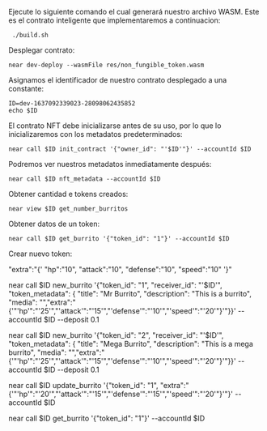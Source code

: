 Ejecute lo siguiente comando el cual generará nuestro archivo WASM. Este es el contrato inteligente que implementaremos a continuacion:

	 ./build.sh

Desplegar contrato:

	near dev-deploy --wasmFile res/non_fungible_token.wasm

Asignamos el identificador de nuestro contrato desplegado a una constante:

    ID=dev-1637092339023-28098062435852
    echo $ID

El contrato NFT debe inicializarse antes de su uso, por lo que lo inicializaremos con los metadatos predeterminados:

	near call $ID init_contract '{"owner_id": "'$ID'"}' --accountId $ID

Podremos ver nuestros metadatos inmediatamente después:

	near call $ID nft_metadata --accountId $ID

Obtener cantidad e tokens creados:
	
	near view $ID get_number_burritos 

Obtener datos de un token:

    near call $ID get_burrito '{"token_id": "1"}' --accountId $ID


Crear nuevo token:

"extra":"{'
    "hp":"10",
    "attack":"10",
    "defense":"10",
    "speed":"10"
'}"

near call $ID new_burrito '{"token_id": "1", "receiver_id": "'$ID'", "token_metadata": { "title": "Mr Burrito", "description": "This is a burrito", "media": "","extra":"{'"'hp'":"'25'","'attack'":"'15'","'defense'":"'10'","'speed'":"'20'"}'"}}' --accountId $ID --deposit 0.1

near call $ID new_burrito '{"token_id": "2", "receiver_id": "'$ID'", "token_metadata": { "title": "Mega Burrito", "description": "This is a mega burrito", "media": "","extra":"{'"'hp'":"'25'","'attack'":"'15'","'defense'":"'10'","'speed'":"'20'"}'"}}' --accountId $ID --deposit 0.1

near call $ID update_burrito '{"token_id": "1", "extra":"{'"'hp'":"'20'","'attack'":"'15'","'defense'":"'15'","'speed'":"'20'"}'"}' --accountId $ID 

near call $ID get_burrito '{"token_id": "1"}' --accountId $ID


